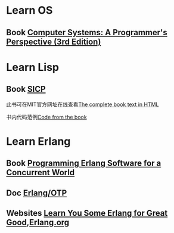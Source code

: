 # Learn OS
## Book [Computer Systems: A Programmer's Perspective (3rd Edition)](https://www.amazon.com/Computer-Systems-Programmers-Perspective-3rd/dp/013409266X)
# Learn Lisp
## Book [SICP](https://mitpress.mit.edu/sicp/)

此书可在MIT官方网址在线查看[The complete book text in HTML](https://mitpress.mit.edu/sicp/full-text/book/book.html)

书内代码范例[Code from the book](https://mitpress.mit.edu/sicp/code/index.html)

# Learn Erlang
## Book [Programming Erlang Software for a Concurrent World](https://pragprog.com/book/jaerlang2/programming-erlang)

## Doc [Erlang/OTP](http://erlang.org/doc/index.html) 

## Websites [Learn You Some Erlang for Great Good](http://learnyousomeerlang.com/content),[Erlang.org](http://erlang.org)
